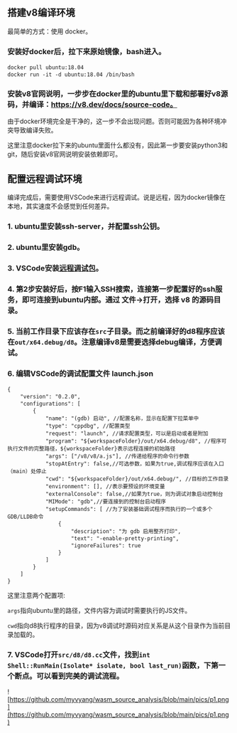 
## 搭建v8编译环境

最简单的方式：使用 docker。

### 安装好docker后，拉下来原始镜像，bash进入。

```
docker pull ubuntu:18.04
docker run -it -d ubuntu:18.04 /bin/bash
```

### 安装v8官网说明，一步步在docker里的ubuntu里下载和部署好v8源码，并编译：https://v8.dev/docs/source-code。

由于docker环境完全是干净的，这一步不会出现问题。否则可能因为各种环境冲突导致编译失败。

这里注意docker拉下来的ubuntu里面什么都没有，因此第一步要安装python3和git，随后安装v8官网说明安装依赖即可。

## 配置远程调试环境

编译完成后，需要使用VSCode来进行远程调试。说是远程，因为docker镜像在本地，其实速度不会感觉到任何差异。

### 1. ubuntu里安装ssh-server，并配置ssh公钥。

### 2. ubuntu里安装gdb。

### 3. VSCode安装[远程调试包](https://marketplace.visualstudio.com/items?itemName=ms-vscode-remote.vscode-remote-extensionpack)。

### 4. 第2步安装好后，按F1输入SSH搜索，连接第一步配置好的ssh服务，即可连接到ubuntu内部。通过 文件->打开，选择 v8 的源码目录。

### 5. 当前工作目录下应该存在`src`子目录。而之前编译好的d8程序应该在`out/x64.debug/d8`。注意编译v8是需要选择debug编译，方便调试。

### 6. 编辑VSCode的调试配置文件 launch.json

```
{
    "version": "0.2.0",
    "configurations": [
        {
            "name": "(gdb) 启动", //配置名称，显示在配置下拉菜单中
            "type": "cppdbg", //配置类型
            "request": "launch", //请求配置类型，可以是启动或者是附加
            "program": "${workspaceFolder}/out/x64.debug/d8", //程序可执行文件的完整路径，${workspaceFolder}表示远程连接的初始路径
            "args": ["/v8/v8/a.js"], //传递给程序的命令行参数
            "stopAtEntry": false,//可选参数，如果为true,调试程序应该在入口（main）处停止
            "cwd": "${workspaceFolder}/out/x64.debug/", //目标的工作目录
            "environment": [], //表示要预设的环境变量
            "externalConsole": false,//如果为true，则为调试对象启动控制台
            "MIMode": "gdb",//要连接到的控制台启动程序
            "setupCommands": [ //为了安装基础调试程序而执行的一个或多个GDB/LLDB命令
                {
                    "description": "为 gdb 启用整齐打印",
                    "text": "-enable-pretty-printing",
                    "ignoreFailures": true
                }
            ]
        }
    ]
}
```

这里注意两个配置项:

`args`指向ubuntu里的路径，文件内容为调试时需要执行的JS文件。

`cwd`指向d8执行程序的目录，因为v8调试时源码对应关系是从这个目录作为当前目录加载的。

### 7. VSCode打开`src/d8/d8.cc`文件，找到`int Shell::RunMain(Isolate* isolate, bool last_run)`函数，下第一个断点。可以看到完美的调试流程。

![https://github.com/myvyang/wasm_source_analysis/blob/main/pics/p1.png](https://github.com/myvyang/wasm_source_analysis/blob/main/pics/p1.png)





